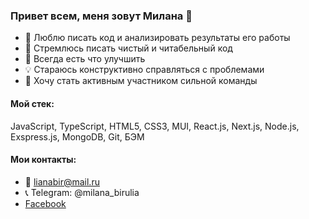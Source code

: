 ### Привет всем, меня зовут Милана 👋
* :green_heart: Люблю писать код и анализировать результаты его работы
* :memo: Стремлюсь писать чистый и читабельный код
* :wrench: Всегда есть что улучшить 
* :bulb: Стараюсь конструктивно справляться с проблемами
* :rocket: Хочу стать активным участником сильной команды

#### Мой стек:
JavaScript, TypeScript, HTML5, CSS3, MUI, React.js, Next.js, Node.js, Exspress.js, MongoDB, Git, БЭМ

#### Мои контакты:
* :e-mail: lianabir@mail.ru
* :telephone_receiver: Telegram: @milana_birulia
* [Facebook](https://www.facebook.com/profile.php?id=100000351628871)

